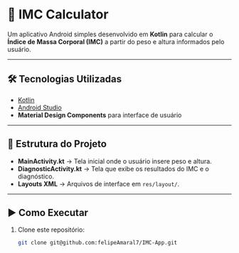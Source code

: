 # 📱 IMC Calculator

Um aplicativo Android simples desenvolvido em **Kotlin** para calcular o **Índice de Massa Corporal (IMC)** a partir do peso e altura informados pelo usuário.

---

## 🛠️ Tecnologias Utilizadas

- [Kotlin](https://kotlinlang.org/)  
- [Android Studio](https://developer.android.com/studio)  
- **Material Design Components** para interface de usuário  

---

## 📂 Estrutura do Projeto

- **MainActivity.kt** → Tela inicial onde o usuário insere peso e altura.  
- **DiagnosticActivity.kt** → Tela que exibe os resultados do IMC e o diagnóstico.  
- **Layouts XML** → Arquivos de interface em `res/layout/`.

---

## ▶️ Como Executar

1. Clone este repositório:
   ```bash
   git clone git@github.com:felipeAmaral7/IMC-App.git
